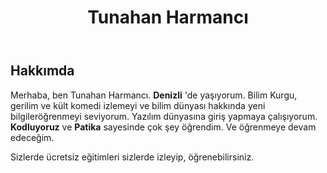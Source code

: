 <!DOCTYPE html>
<html lang="tr">
<head>
    <meta charset="UTF-8">
    <meta http-equiv="X-UA-Compatible" content="IE=edge">
    <meta name="viewport" content="width=device-width, initial-scale=1.0">
    
</head>
<body>
    <header>
        <h1>Tunahan Harmancı</h1>
    </header>
    <main>
        <section>
            <h2>Hakkımda</h2>
            <p>Merhaba, ben Tunahan Harmancı. <span><strong>Denizli</strong></span> 'de yaşıyorum. Bilim Kurgu, gerilim ve kült komedi izlemeyi ve bilim dünyası hakkında yeni bilgileröğrenmeyi seviyorum. Yazılım dünyasına giriş yapmaya çalışıyorum. <strong>Kodluyoruz</strong> ve <strong>Patika</strong> sayesinde çok şey öğrendim. Ve öğrenmeye devam edeceğim. <div> Sizlerde ücretsiz eğitimleri sizlerde izleyip, öğrenebilirsiniz.</div></p>
        
</body>
</html>